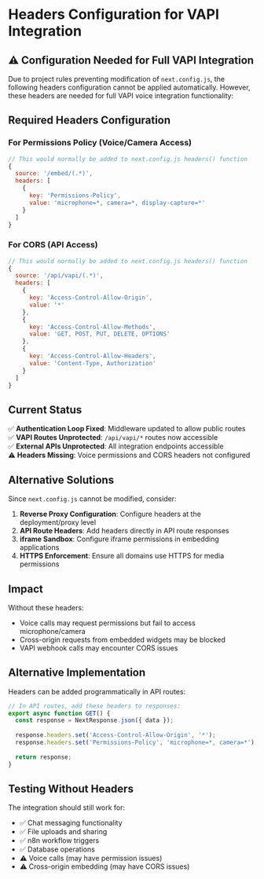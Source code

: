 # Headers Configuration for VAPI Integration

## ⚠️ Configuration Needed for Full VAPI Integration

Due to project rules preventing modification of `next.config.js`, the following headers configuration cannot be applied automatically. However, these headers are needed for full VAPI voice integration functionality:

## Required Headers Configuration

### For Permissions Policy (Voice/Camera Access)
```javascript
// This would normally be added to next.config.js headers() function
{
  source: '/embed/(.*)',
  headers: [
    {
      key: 'Permissions-Policy', 
      value: 'microphone=*, camera=*, display-capture=*'
    }
  ]
}
```

### For CORS (API Access)
```javascript
// This would normally be added to next.config.js headers() function
{
  source: '/api/vapi/(.*)',
  headers: [
    {
      key: 'Access-Control-Allow-Origin',
      value: '*'
    },
    {
      key: 'Access-Control-Allow-Methods', 
      value: 'GET, POST, PUT, DELETE, OPTIONS'
    },
    {
      key: 'Access-Control-Allow-Headers',
      value: 'Content-Type, Authorization'
    }
  ]
}
```

## Current Status

✅ **Authentication Loop Fixed**: Middleware updated to allow public routes  
✅ **VAPI Routes Unprotected**: `/api/vapi/*` routes now accessible  
✅ **External APIs Unprotected**: All integration endpoints accessible  
⚠️ **Headers Missing**: Voice permissions and CORS headers not configured  

## Alternative Solutions

Since `next.config.js` cannot be modified, consider:

1. **Reverse Proxy Configuration**: Configure headers at the deployment/proxy level
2. **API Route Headers**: Add headers directly in API route responses
3. **iframe Sandbox**: Configure iframe permissions in embedding applications
4. **HTTPS Enforcement**: Ensure all domains use HTTPS for media permissions

## Impact

Without these headers:
- Voice calls may request permissions but fail to access microphone/camera
- Cross-origin requests from embedded widgets may be blocked
- VAPI webhook calls may encounter CORS issues

## Alternative Implementation

Headers can be added programmatically in API routes:

```typescript
// In API routes, add these headers to responses:
export async function GET() {
  const response = NextResponse.json({ data });
  
  response.headers.set('Access-Control-Allow-Origin', '*');
  response.headers.set('Permissions-Policy', 'microphone=*, camera=*');
  
  return response;
}
```

## Testing Without Headers

The integration should still work for:
- ✅ Chat messaging functionality
- ✅ File uploads and sharing  
- ✅ n8n workflow triggers
- ✅ Database operations
- ⚠️ Voice calls (may have permission issues)
- ⚠️ Cross-origin embedding (may have CORS issues) 